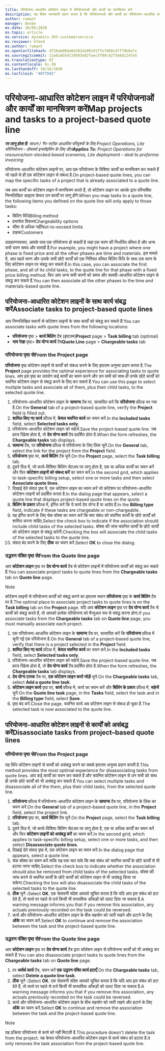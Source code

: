 ```yaml
---
title: परियोजना-आधारित कोटेशन लाइन में परियोजनाओं और कार्यों का मानचित्रण करें
description: यह विषय जानकारी प्रदान करता है कि परियोजनाओं और कार्यों का परियोजना-आधारित कार्य लाइन में कैसे मानचित्रण करें.
author: rumant
manager: Annbe
ms.date: 10/05/2020
ms.topic: article
ms.service: dynamics-365-customerservice
ms.reviewer: kfend
ms.author: rumant
ms.openlocfilehash: d726ab09da0e502da99191f7e7469c47f79b6e7c
ms.sourcegitcommit: 11a61db54119503e82faec5f99c4273e8d1247e5
ms.translationtype: HT
ms.contentlocale: hi-IN
ms.lasthandoff: 10/16/2020
ms.locfileid: "4077592"
---
```

# <a name="map-projects-and-tasks-to-a-project-based-quote-line"></a><span data-ttu-id="4eeb7-103">परियोजना-आधारित कोटेशन लाइन में परियोजनाओं और कार्यों का मानचित्रण करें</span><span class="sxs-lookup"><span data-stu-id="4eeb7-103">Map projects and tasks to a project-based quote line</span></span>

<span data-ttu-id="4eeb7-104">_**पर लागू होता है:** साधन / गैर-स्टॉक आधारित परिदृश्यों के लिए Project Operations, Lite परिनियोजन - प्रोफार्मा इनवॉइसिंग के लिए डील_</span><span class="sxs-lookup"><span data-stu-id="4eeb7-104">_**Applies To:** Project Operations for resource/non-stocked based scenarios, Lite deployment - deal to proforma invoicing_</span></span>

<span data-ttu-id="4eeb7-105">परियोजना-आधारित कोटेशन लाइनों पर, आप एक परियोजना के विशिष्ट कार्यों का मानचित्रण कर सकते हैं जो पहले से ही एक कोटेशन लाइन से संबध्द है.</span><span class="sxs-lookup"><span data-stu-id="4eeb7-105">On project-based quote lines, you can map the specific tasks of a project that is already associated to a quote line.</span></span>

<span data-ttu-id="4eeb7-106">जब आप कार्यों का कोटेशन लाइन में मानचित्रण करते हैं, तो कोटेशन लाइन पर आपके द्वारा परिभाषित निम्नलिखित आइटम केवल उन कार्यों पर लागू होंगे:</span><span class="sxs-lookup"><span data-stu-id="4eeb7-106">When you map tasks to a quote line, the following items you defined on the quote line will only apply to those tasks:</span></span>

- <span data-ttu-id="4eeb7-107">बिलिंग विधि</span><span class="sxs-lookup"><span data-stu-id="4eeb7-107">Billing method</span></span>
- <span data-ttu-id="4eeb7-108">प्रभार्यता विकल्प</span><span class="sxs-lookup"><span data-stu-id="4eeb7-108">Chargeability options</span></span>
- <span data-ttu-id="4eeb7-109">सीमा से अधिक नहीं</span><span class="sxs-lookup"><span data-stu-id="4eeb7-109">Not-to-exceed limits</span></span>
- <span data-ttu-id="4eeb7-110">ग्राहक</span><span class="sxs-lookup"><span data-stu-id="4eeb7-110">Customers</span></span>

<span data-ttu-id="4eeb7-111">उदाहरणस्वरूप, आपके पास एक परियोजना हो सकती है जहां एक चरण की निर्धारित कीमत है और अन्य सभी चरण समय और सामग्री हैं.</span><span class="sxs-lookup"><span data-stu-id="4eeb7-111">For example, you might have a project where one phase is fixed price and all the other phases are time and materials.</span></span> <span data-ttu-id="4eeb7-112">इस मामले में, आप पहले चरण और उसके सभी छोटे कार्यों को एक निश्चित कीमत बिलिंग विधि के साथ उस चरण के लिए कोटेशन लाइन पर संबद्ध कर सकते हैं.</span><span class="sxs-lookup"><span data-stu-id="4eeb7-112">In this case, you can associate the first phase, and all of its child tasks, to the quote line for that phase with a fixed price billing method.</span></span> <span data-ttu-id="4eeb7-113">फिर आप अन्य सभी चरणों को समय और सामग्री-आधारित कोटेशन लाइन से संबद्ध कर सकते हैं.</span><span class="sxs-lookup"><span data-stu-id="4eeb7-113">You can then associate all the other phases to the time and materials-based quote line.</span></span>

## <a name="associate-tasks-to-project-based-quote-lines"></a><span data-ttu-id="4eeb7-114">परियोजना-आधारित कोटेशन लाइनों के साथ कार्य संबद्ध करें</span><span class="sxs-lookup"><span data-stu-id="4eeb7-114">Associate tasks to project-based quote lines</span></span>

<span data-ttu-id="4eeb7-115">आप निम्नलिखित स्थानों से कोटेशन लाइनों के साथ कार्यों को संबद्ध कर सकते हैं:</span><span class="sxs-lookup"><span data-stu-id="4eeb7-115">You can associate tasks with quote lines from the following locations:</span></span>

- <span data-ttu-id="4eeb7-116">**परियोजना** पृष्ठ > **कार्य बिलिंग** टैब (इष्टतम)</span><span class="sxs-lookup"><span data-stu-id="4eeb7-116">**Project** page > **Task billing** tab (optimal)</span></span>
- <span data-ttu-id="4eeb7-117">**भाव रेखा** पृष्ठ> **देय योग्य कार्य** टैब</span><span class="sxs-lookup"><span data-stu-id="4eeb7-117">**Quote Line** page > **Chargeable tasks** tab</span></span> 

### <a name="from-the-project-page"></a><span data-ttu-id="4eeb7-118">परियोजना पृष्ठ से</span><span class="sxs-lookup"><span data-stu-id="4eeb7-118">From the Project page</span></span>

<span data-ttu-id="4eeb7-119">**परियोजना** पृष्ठ कोटेशन लाइनों से कार्यों को संबध्द करने के लिए इष्टतम अनुभव प्रदान करता है.</span><span class="sxs-lookup"><span data-stu-id="4eeb7-119">The **Project** page provides the optimal experience for associating tasks to quote lines.</span></span> <span data-ttu-id="4eeb7-120">आप इस पृष्ठ का उपयोग कई कार्यों का चयन करने और उन सभी को साथ ही उनके छोटे कार्यों को चयनित कोटेशन लाइन से संबद्ध करने के लिए कर सकते हैं.</span><span class="sxs-lookup"><span data-stu-id="4eeb7-120">You can use this page to select multiple tasks and associate all of them, plus their child tasks, to the selected quote line.</span></span>

1. <span data-ttu-id="4eeb7-121">परियोजना-आधारित कोटेशन लाइन के **सामान्य** टैब पर, सत्यापित करें कि **परियोजना** फ़ील्ड भर गया है.</span><span class="sxs-lookup"><span data-stu-id="4eeb7-121">On the **General** tab of a project–based quote line, verify the **Project** field is filled out.</span></span>
2. <span data-ttu-id="4eeb7-122">**शामिल किए गए कार्य** फ़ील्ड में, **केवल चयनित कार्य** का चयन करें.</span><span class="sxs-lookup"><span data-stu-id="4eeb7-122">In the **Included tasks** field, select **Selected tasks only**.</span></span>
3. <span data-ttu-id="4eeb7-123">परियोजना-आधारित कोटेशन लाइन को सहेजें.</span><span class="sxs-lookup"><span data-stu-id="4eeb7-123">Save the project-based quote line.</span></span> <span data-ttu-id="4eeb7-124">जब प्रपत्र रिफ़्रेश होता है, तो **देय योग्य कार्य** टैब प्रदर्शित होता है.</span><span class="sxs-lookup"><span data-stu-id="4eeb7-124">When the form refreshes, the **Chargeable tasks** tab displays.</span></span>
4. <span data-ttu-id="4eeb7-125">**सामान्य** टैब, पर **परियोजना** फ़ील्ड से परियोजना के लिए लिंक चुनें.</span><span class="sxs-lookup"><span data-stu-id="4eeb7-125">On the **General** tab, select the link for the project from the **Project** field.</span></span>
5. <span data-ttu-id="4eeb7-126">**परियोजना** पृष्ठ पर, **कार्य बिलिंग** टैब चुनें.</span><span class="sxs-lookup"><span data-stu-id="4eeb7-126">On the **Project** page, select the **Task billing** tab.</span></span>
6. <span data-ttu-id="4eeb7-127">दूसरे ग्रिड में, जो कार्य-विशिष्ट बिलिंग सेटअप पर लागू होता है, एक या अधिक कार्यों का चयन करें और फिर **कोटेशन लाइनों को संबध्द करें** का चयन करें.</span><span class="sxs-lookup"><span data-stu-id="4eeb7-127">In the second grid, which applies to task-specific billing setup, select one or more tasks and then select **Associate quote lines**.</span></span>
7. <span data-ttu-id="4eeb7-128">दिखाई देते संवाद पृष्ठ में, एक कोटेशन लाइन का चयन करें जो कोटेशन पर परियोजना-आधारित कोटेशन लाइनों को प्रदर्शित करता है.</span><span class="sxs-lookup"><span data-stu-id="4eeb7-128">In the dialog page that appears, select a quote line that displays project-based quote lines on the quote.</span></span>
8. <span data-ttu-id="4eeb7-129">**बिलिंग के प्रकार** फ़ील्ड में, इंगित करें कि ये कार्य देय योग्य हैं या आदेय हैं.</span><span class="sxs-lookup"><span data-stu-id="4eeb7-129">In the **Billing type** field, indicate if these tasks are chargeable or non-chargeable.</span></span>
9. <span data-ttu-id="4eeb7-130">यह इंगित करने के लिए चेक बॉक्स का चयन करें कि क्या संबंध को चयनित कार्यों के छोटे कार्यों को शामिल करना चाहिए.</span><span class="sxs-lookup"><span data-stu-id="4eeb7-130">Select the check box to indicate if the association should include child tasks of the selected tasks.</span></span> <span data-ttu-id="4eeb7-131">बॉक्स की जांच चयनित कार्यों के छोटे कार्यों को कोटेशन लाइन से संबद्ध करेगी.</span><span class="sxs-lookup"><span data-stu-id="4eeb7-131">Checking the box will associate the child tasks of the selected tasks to the quote line.</span></span>
10. <span data-ttu-id="4eeb7-132">संवाद बंद करने के लिए **ठीक** का चयन करें.</span><span class="sxs-lookup"><span data-stu-id="4eeb7-132">Select **OK** to close the dialog.</span></span>

### <a name="from-the-quote-line-page"></a><span data-ttu-id="4eeb7-133">उद्धरण पंक्ति पृष्ठ से</span><span class="sxs-lookup"><span data-stu-id="4eeb7-133">From the Quote line page</span></span>

<span data-ttu-id="4eeb7-134">आप **कोटेशन लाइन** पृष्ठ पर **देय योग्य कार्य** टैब से कोटेशन लाइनों में परियोजना कार्यों को संबद्ध कर सकते हैं.</span><span class="sxs-lookup"><span data-stu-id="4eeb7-134">You can associate project tasks to quote lines from the **Chargeable tasks** tab on **Quote line** page.</span></span>

>[!NOTE]
><span data-ttu-id="4eeb7-135">कोटेशन लाइनों से परियोजना कार्यों को संबद्ध करने का इष्टतम स्थान **परियोजना** पृष्ठ के **कार्य बिलिंग** टैब पर है.</span><span class="sxs-lookup"><span data-stu-id="4eeb7-135">The optimal place to associate project tasks to quote lines is on the **Task billing** tab on the **Project** page.</span></span> <span data-ttu-id="4eeb7-136">यदि आप **कोटेशन लाइन** पृष्ठ पर **देय योग्य कार्य** टैब से कार्यों को संबद्ध करते हैं, तो आपको प्रत्येक परियोजना को मैन्युअल रूप से संबद्ध करना होगा.</span><span class="sxs-lookup"><span data-stu-id="4eeb7-136">If you associate tasks from the **Chargeable tasks** tab on **Quote line** page, you must manually associate each project.</span></span>

1. <span data-ttu-id="4eeb7-137">एक परियोजना-आधारित कोटेशन लाइन के **सामान्य** टैब पर, सत्यापित करें कि **परियोजना** फ़ील्ड में चुनी गई एक परियोजना है.</span><span class="sxs-lookup"><span data-stu-id="4eeb7-137">On the **General** tab of a project–based quote line, verify that there is a project selected in the **Project** field.</span></span>
2. <span data-ttu-id="4eeb7-138">**शामिल किए गए कार्य** फ़ील्ड में, **केवल चयनित कार्य** का चयन करें.</span><span class="sxs-lookup"><span data-stu-id="4eeb7-138">In the **Included tasks** field, select **Selected tasks only**.</span></span>
3. <span data-ttu-id="4eeb7-139">परियोजना-आधारित कोटेशन लाइन को सहेजें.</span><span class="sxs-lookup"><span data-stu-id="4eeb7-139">Save the project-based quote line.</span></span> <span data-ttu-id="4eeb7-140">जब प्रपत्र रिफ़्रेश होता है, तो **देय योग्य कार्य** टैब प्रदर्शित होता है.</span><span class="sxs-lookup"><span data-stu-id="4eeb7-140">When the form refreshes, the **Chargeable tasks** tab displays.</span></span>
4. <span data-ttu-id="4eeb7-141">**देय योग्य टास्क** टैब पर, **एक कोटेशन लाइन कार्य जोड़ें** चुनें.</span><span class="sxs-lookup"><span data-stu-id="4eeb7-141">On the **Chargeable tasks** tab, select **Add a quote line task**.</span></span>
5. <span data-ttu-id="4eeb7-142">**कोटेशन लाइन कार्य** पृष्ठ पर, **कार्य** फ़ील्ड में, कार्य का चयन करें और **बिलिंग के प्रकार** फ़ील्ड में, **सहेजें** चुनें.</span><span class="sxs-lookup"><span data-stu-id="4eeb7-142">On the **Quote line task** page, in the **Tasks** field, select the task and in the **Billing type** field, select **Save**.</span></span> 
6. <span data-ttu-id="4eeb7-143">पृष्ठ बंद करें.</span><span class="sxs-lookup"><span data-stu-id="4eeb7-143">Close the page.</span></span> <span data-ttu-id="4eeb7-144">चयनित कार्य अब कोटेशन लाइन से संबध्द हो चुका है.</span><span class="sxs-lookup"><span data-stu-id="4eeb7-144">The selected task is now associated to the quote line.</span></span>

## <a name="disassociate-tasks-from-projectbased-quote-lines"></a><span data-ttu-id="4eeb7-145">परियोजना-आधारित कोटेशन लाइनों से कार्यों को असंबद्ध करें</span><span class="sxs-lookup"><span data-stu-id="4eeb7-145">Disassociate tasks from project–based quote lines</span></span>

### <a name="from-the-project-page"></a><span data-ttu-id="4eeb7-146">परियोजना पृष्ठ से</span><span class="sxs-lookup"><span data-stu-id="4eeb7-146">From the Project page</span></span>

<span data-ttu-id="4eeb7-147">यह विधि कोटेशन लाइनों से कार्यों को असंबद्ध करने का सबसे इष्टतम अनुभव प्रदान करती है.</span><span class="sxs-lookup"><span data-stu-id="4eeb7-147">This method provides the most optimal experience for disassociating tasks from quote lines.</span></span> <span data-ttu-id="4eeb7-148">आप कई कार्यों का चयन कर सकते हैं और चयनित कोटेशन लाइन से उन सभी को साथ ही उनके छोटे कार्यों को भी असंबद्ध कर सकते हैं.</span><span class="sxs-lookup"><span data-stu-id="4eeb7-148">You can select multiple tasks and disassociate all of the them, plus their child tasks, from the selected quote line.</span></span>

1. <span data-ttu-id="4eeb7-149">**परियोजना** फ़ील्ड में परियोजना-आधारित कोटेशन लाइन के **सामान्य** टैब पर, परियोजना के लिंक का चयन करें.</span><span class="sxs-lookup"><span data-stu-id="4eeb7-149">On the **General** tab of a project–based quote line, in the **Project** field, select the project link.</span></span>
2. <span data-ttu-id="4eeb7-150">**परियोजना** पृष्ठ पर, **कार्य बिलिंग** टैब चुनें.</span><span class="sxs-lookup"><span data-stu-id="4eeb7-150">On the **Project** page, select the **Task billing** tab.</span></span>
3. <span data-ttu-id="4eeb7-151">दूसरे ग्रिड में, जो कार्य-विशिष्ट बिलिंग सेटअप पर लागू होता है, एक या अधिक कार्यों का चयन करें और फिर **कोटेशन लाइनों को असंबद्ध करें** का चयन करें.</span><span class="sxs-lookup"><span data-stu-id="4eeb7-151">In the second grid, which applies to task-specific billing setup, select one or more tasks, and then select **Disassociate quote lines**.</span></span>
4. <span data-ttu-id="4eeb7-152">दिखाई देते संवाद पृष्ठ में, एक कोटेशन लाइन का चयन करें.</span><span class="sxs-lookup"><span data-stu-id="4eeb7-152">In the dialog page that appears, select a quote line.</span></span>
5. <span data-ttu-id="4eeb7-153">चेक बॉक्स का चयन करें ताकि यह पता चल सके कि क्या संबंध को चयनित कार्यों के छोटे कार्यों से भी हटाया जाना चाहिए.</span><span class="sxs-lookup"><span data-stu-id="4eeb7-153">Select the check box to indicate whether the association should also be removed from child tasks of the selected tasks.</span></span> <span data-ttu-id="4eeb7-154">बॉक्स की जांच करने से चयनित कार्यों के छोटे कार्यों को कोटेशन लाइन से भी असंबद्ध किया जा सकेगा.</span><span class="sxs-lookup"><span data-stu-id="4eeb7-154">Checking the box will also disassociate the child tasks of the selected tasks to the quote line.</span></span>
6. <span data-ttu-id="4eeb7-155">**ठीक** चुनें।</span><span class="sxs-lookup"><span data-stu-id="4eeb7-155">Select **OK**.</span></span> <span data-ttu-id="4eeb7-156">एक चेतावनी संदेश आपको सूचित करता है कि यदि आप इस संबंध को हटा देते हैं, तो कार्य पर पहले से दर्ज किसी भी वास्तविक आँकड़ों को उलट दिया जा सकता है.</span><span class="sxs-lookup"><span data-stu-id="4eeb7-156">A warning message informs you that if you remove this association, any actuals previously recorded on the task could be reversed.</span></span> 
7. <span data-ttu-id="4eeb7-157">कार्य और परियोजना-आधारित कोटेशन लाइन के बीच सहयोग को जारी रखने और हटाने के लिए **ओके** का चयन करें.</span><span class="sxs-lookup"><span data-stu-id="4eeb7-157">Select **OK** to continue and remove the association between the task and the project-based quote line.</span></span>

### <a name="from-the-quote-line-page"></a><span data-ttu-id="4eeb7-158">उद्धरण पंक्ति पृष्ठ से</span><span class="sxs-lookup"><span data-stu-id="4eeb7-158">From the Quote line page</span></span>

<span data-ttu-id="4eeb7-159">आप **कोटेशन लाइन** पृष्ठ पर **देय योग्य कार्य** टैब द्वारा कोतेशन लाइन से परियोजना कार्यों को भी असंबद्ध कर सकते हैं.</span><span class="sxs-lookup"><span data-stu-id="4eeb7-159">You can also disassociate project tasks to quote lines from the **Chargeable tasks** tab on **Quote line** page.</span></span>

1. <span data-ttu-id="4eeb7-160">पर **धर्मार्थ कार्य** टैब, चयन करें **एक उद्धरण पंक्ति कार्य हटाएँ**.</span><span class="sxs-lookup"><span data-stu-id="4eeb7-160">On the **Chargeable tasks** tab, select **Delete a quote line task**.</span></span>
2. <span data-ttu-id="4eeb7-161">**ठीक** चुनें।</span><span class="sxs-lookup"><span data-stu-id="4eeb7-161">Select **OK**.</span></span> <span data-ttu-id="4eeb7-162">एक चेतावनी संदेश आपको सूचित करता है कि यदि आप इस संबंध को हटा देते हैं, तो कार्य पर पहले से दर्ज किसी भी वास्तविक आँकड़ों को उलट दिया जा सकता है.</span><span class="sxs-lookup"><span data-stu-id="4eeb7-162">A warning message informs you that if you remove this association, any actuals previously recorded on the task could be reversed.</span></span> 
3. <span data-ttu-id="4eeb7-163">कार्य और परियोजना-आधारित कोटेशन लाइन के बीच सहयोग को जारी रखने और हटाने के लिए **ओके** का चयन करें.</span><span class="sxs-lookup"><span data-stu-id="4eeb7-163">Select **OK** to continue and remove the association between the task and the project-based quote line.</span></span>

>[!NOTE]
> <span data-ttu-id="4eeb7-164">यह प्रक्रिया परियोजना से कार्य को नहीं मिटाती है.</span><span class="sxs-lookup"><span data-stu-id="4eeb7-164">This procedure doesn't delete the task from the project.</span></span> <span data-ttu-id="4eeb7-165">यह केवल परियोजना-आधारित कोटेशन लाइन से कार्य संबंध को हटाता है.</span><span class="sxs-lookup"><span data-stu-id="4eeb7-165">It only removes the task association from the project-based quote line.</span></span>
